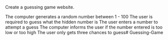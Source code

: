 Create a guessing game website.

The computer generates a random number between 1 - 100
The user is required to guess what the hidden number is
The user enters a number to attempt a guess
The computer informs the user if the number entered is too low or too high 
The user only gets three chances to guess#   G u e s s i n g - G a m e  
 